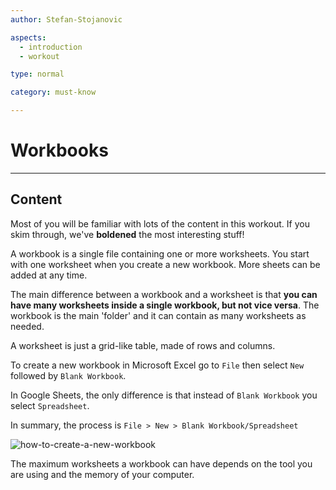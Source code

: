 ```yaml
---
author: Stefan-Stojanovic

aspects:
  - introduction
  - workout

type: normal

category: must-know

---
```


# Workbooks

---
## Content

Most of you will be familiar with lots of the content in this workout. If you skim through, we've **boldened** the most interesting stuff!

A workbook is a single file containing one or more worksheets. You start with one worksheet when you create a new workbook. More sheets can be added at any time.

The main difference between a workbook and a worksheet is that **you can have many worksheets inside a single workbook, but not vice versa**. The workbook is the main 'folder' and it can contain as many worksheets as needed.

A worksheet is just a grid-like table, made of rows and columns.

To create a new workbook in Microsoft Excel go to `File` then select `New` followed by `Blank Workbook`.

In Google Sheets, the only difference is that instead of `Blank Workbook` you select `Spreadsheet`.

In summary, the process is `File > New > Blank Workbook/Spreadsheet`

![how-to-create-a-new-workbook](https://img.enkipro.com/f4d152ba9b4359b3517a3528fb1bdbf8.png)

The maximum worksheets a workbook can have depends on the tool you are using and the memory of your computer.